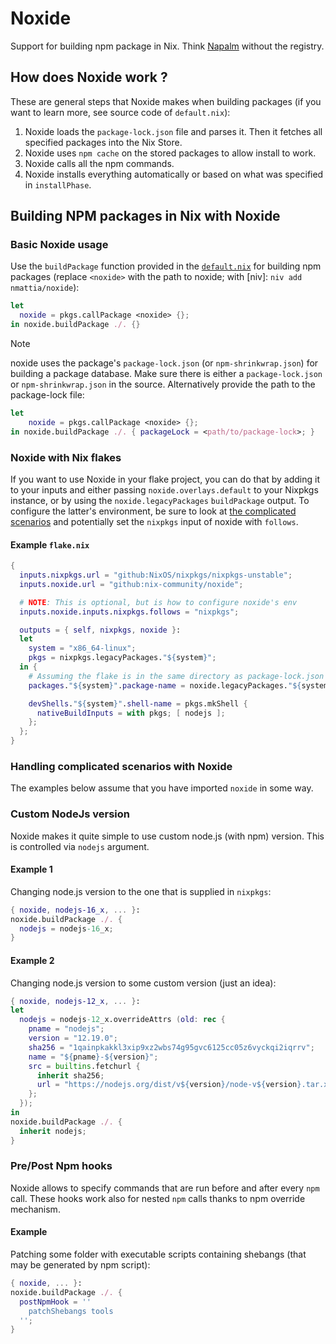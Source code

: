 # Noxide

Support for building npm package in Nix. Think [Napalm](https://github.com/nix-community/napalm) without the registry.

## How does Noxide work ?

These are general steps that Noxide makes when building packages (if you want to learn more, see source code of `default.nix`):

1. Noxide loads the `package-lock.json` file and parses it. Then it fetches all specified packages into the Nix Store.
2. Noxide uses `npm cache` on the stored packages to allow install to work.
3. Noxide calls all the npm commands.
4. Noxide installs everything automatically or based on what was specified in `installPhase`.

## Building NPM packages in Nix with Noxide

### Basic Noxide usage

Use the `buildPackage` function provided in the [`default.nix`](./default.nix)
for building npm packages (replace `<noxide>` with the path to noxide;
with [niv]: `niv add nmattia/noxide`):

``` nix
let
  noxide = pkgs.callPackage <noxide> {};
in noxide.buildPackage ./. {}
```

> [!NOTE]
> noxide uses the package's `package-lock.json` (or `npm-shrinkwrap.json`) for building a package database.
> Make sure there is either a `package-lock.json` or `npm-shrinkwrap.json` in the source.
> Alternatively provide the path to the package-lock file:

``` nix
let
    noxide = pkgs.callPackage <noxide> {};
in noxide.buildPackage ./. { packageLock = <path/to/package-lock>; }
```

### Noxide with Nix flakes

If you want to use Noxide in your flake project, you can do that by adding it to your inputs and either passing `noxide.overlays.default` to your Nixpkgs instance, or by using the `noxide.legacyPackages` `buildPackage` output. To configure the latter's environment, be sure to look at [the complicated scenarios](#handling-complicated-scenarios-with-noxide) and potentially set the `nixpkgs` input of noxide with `follows`.

#### Example `flake.nix`

```nix
{
  inputs.nixpkgs.url = "github:NixOS/nixpkgs/nixpkgs-unstable";
  inputs.noxide.url = "github:nix-community/noxide";

  # NOTE: This is optional, but is how to configure noxide's env
  inputs.noxide.inputs.nixpkgs.follows = "nixpkgs";

  outputs = { self, nixpkgs, noxide }:
  let
    system = "x86_64-linux";
    pkgs = nixpkgs.legacyPackages."${system}";
  in {
    # Assuming the flake is in the same directory as package-lock.json
    packages."${system}".package-name = noxide.legacyPackages."${system}".buildPackage ./. { };

    devShells."${system}".shell-name = pkgs.mkShell {
      nativeBuildInputs = with pkgs; [ nodejs ];
    };
  };
}
```

### Handling complicated scenarios with Noxide

The examples below assume that you have imported `noxide` in some way.

### Custom NodeJs version

Noxide makes it quite simple to use custom node.js (with npm) version.
This is controlled via `nodejs` argument.

#### Example 1

Changing node.js version to the one that is supplied in `nixpkgs`:

```nix
{ noxide, nodejs-16_x, ... }:
noxide.buildPackage ./. {
  nodejs = nodejs-16_x;
}
```

#### Example 2

Changing node.js version to some custom version (just an idea):

```nix
{ noxide, nodejs-12_x, ... }:
let
  nodejs = nodejs-12_x.overrideAttrs (old: rec {
    pname = "nodejs";
	version = "12.19.0";
    sha256 = "1qainpkakkl3xip9xz2wbs74g95gvc6125cc05z6vyckqi2iqrrv";
    name = "${pname}-${version}";
    src = builtins.fetchurl {
      inherit sha256;
      url = "https://nodejs.org/dist/v${version}/node-v${version}.tar.xz";
	};
  });
in
noxide.buildPackage ./. {
  inherit nodejs;
}
```

### Pre/Post Npm hooks

Noxide allows to specify commands that are run before and after every `npm` call.
These hooks work also for nested `npm` calls thanks to npm override mechanism.

#### Example

Patching some folder with executable scripts containing shebangs (that may be generated by npm script):

```nix
{ noxide, ... }:
noxide.buildPackage ./. {
  postNpmHook = ''
    patchShebangs tools
  '';
}
```

